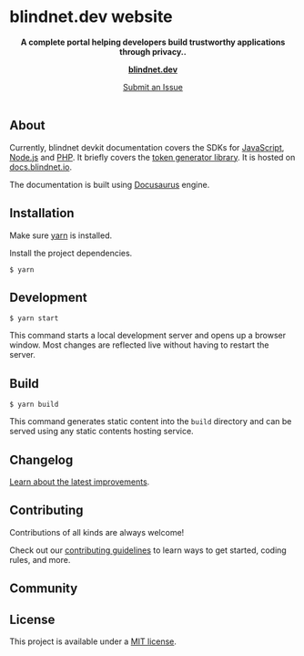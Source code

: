 # blindnet.dev website

<p align="center">
  <strong>A complete portal helping developers build trustworthy applications through privacy..</strong>
</p>

<p align="center">
  <a href="https://blindnet.dev/"><strong>blindnet.dev</strong></a>
</p>



<p align="center">
  <a href="https://github.com/blindnet-io/blindnet.dev/issues">Submit an Issue</a>
  <br>
  <br>
</p>

## About

Currently, blindnet devkit documentation covers the SDKs for [JavaScript](https://github.com/blindnet-io/blindnet-sdk-js), [Node.js](https://github.com/blindnet-io/blindnet-sdk-node) and [PHP](https://github.com/blindnet-io/blindnet-sdk-php). It briefly covers the [token generator library](https://github.com/blindnet-io/token-generator-js). It is hosted on [docs.blindnet.io](https://docs.blindnet.io/).

The documentation is built using [Docusaurus](https://docusaurus.io/) engine. 

## Installation

Make sure [yarn](https://yarnpkg.com/getting-started/install) is installed.

Install the project dependencies.
```
$ yarn
```

## Development

```
$ yarn start
```

This command starts a local development server and opens up a browser window. Most changes are reflected live without having to restart the server.

## Build

```
$ yarn build
```

This command generates static content into the `build` directory and can be served using any static contents hosting service.

## Changelog

[Learn about the latest improvements][changelog].

## Contributing

Contributions of all kinds are always welcome!

Check out our [contributing guidelines][contributing] to learn ways to get started, coding rules, and more.

## Community

## License

This project is available under a [MIT license][license].

[changelog]: CHANGELOG.md
[contributing]: CONTRIBUTING.md
[license]: LICENSE
[coc]: CODE_OF_CONDUCT.md
